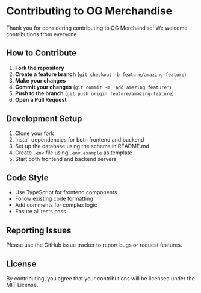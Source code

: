 # Contributing to OG Merchandise

Thank you for considering contributing to OG Merchandise! We welcome contributions from everyone.

## How to Contribute

1. **Fork the repository**
2. **Create a feature branch** (`git checkout -b feature/amazing-feature`)
3. **Make your changes**
4. **Commit your changes** (`git commit -m 'Add amazing feature'`)
5. **Push to the branch** (`git push origin feature/amazing-feature`)
6. **Open a Pull Request**

## Development Setup

1. Clone your fork
2. Install dependencies for both frontend and backend
3. Set up the database using the schema in README.md
4. Create `.env` file using `.env.example` as template
5. Start both frontend and backend servers

## Code Style

- Use TypeScript for frontend components
- Follow existing code formatting
- Add comments for complex logic
- Ensure all tests pass

## Reporting Issues

Please use the GitHub issue tracker to report bugs or request features.

## License

By contributing, you agree that your contributions will be licensed under the MIT License.